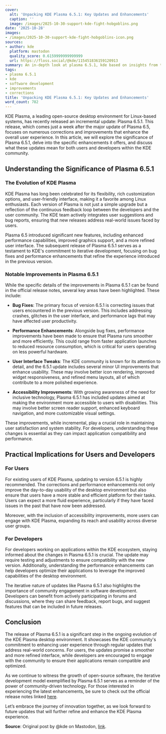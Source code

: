 ```yaml
---
cover:
  alt: 'Unpacking KDE Plasma 6.5.1: Key Updates and Enhancements'
  caption: ''
  image: /images/2025-10-30-support-kde-fight-hobgoblins.png
date: '2025-10-28'
images:
- /images/2025-10-30-support-kde-fight-hobgoblins-icon.png
sources:
- author: kde
  platform: mastodon
  quality_score: 0.6159999999999999
  url: https://floss.social/@kde/115451836159120913
summary: An in-depth look at plasma 6.5.1, kde based on insights from the tech community.
tags:
- plasma 6.5.1
- kde
- software development
- improvements
- corrections
title: 'Unpacking KDE Plasma 6.5.1: Key Updates and Enhancements'
word_count: 782
---
```


KDE Plasma, a leading open-source desktop environment for Linux-based systems, has recently released an incremental update: Plasma 6.5.1. This release, which comes just a week after the major update of Plasma 6.5, focuses on numerous corrections and improvements that enhance the overall user experience. In this article, we will explore the significance of Plasma 6.5.1, delve into the specific enhancements it offers, and discuss what these updates mean for both users and developers within the KDE community.

## Understanding the Significance of Plasma 6.5.1

### The Evolution of KDE Plasma

KDE Plasma has long been celebrated for its flexibility, rich customization options, and user-friendly interface, making it a favorite among Linux enthusiasts. Each version of Plasma is not just a simple upgrade but a reflection of the continuous feedback loop between the developers and the user community. The KDE team actively integrates user suggestions and bug reports, ensuring that new releases address real-world issues faced by users.

Plasma 6.5 introduced significant new features, including enhanced performance capabilities, improved graphics support, and a more refined user interface. The subsequent release of Plasma 6.5.1 serves as a testament to KDE's commitment to iterative development, focusing on bug fixes and performance enhancements that refine the experience introduced in the previous version.

### Notable Improvements in Plasma 6.5.1

While the specific details of the improvements in Plasma 6.5.1 can be found in the official release notes, several key areas have been highlighted. These include:

- **Bug Fixes**: The primary focus of version 6.5.1 is correcting issues that users encountered in the previous version. This includes addressing crashes, glitches in the user interface, and performance lags that may have affected user productivity.

- **Performance Enhancements**: Alongside bug fixes, performance improvements have been made to ensure that Plasma runs smoother and more efficiently. This could range from faster application launches to reduced resource consumption, which is critical for users operating on less powerful hardware.

- **User Interface Tweaks**: The KDE community is known for its attention to detail, and the 6.5.1 update includes several minor UI improvements that enhance usability. These may involve better icon rendering, improved widget responsiveness, and refined menu layouts, all of which contribute to a more polished experience.

- **Accessibility Improvements**: With growing awareness of the need for inclusive technology, Plasma 6.5.1 has included updates aimed at making the environment more accessible to users with disabilities. This may involve better screen reader support, enhanced keyboard navigation, and more customizable visual settings.

These improvements, while incremental, play a crucial role in maintaining user satisfaction and system stability. For developers, understanding these changes is essential as they can impact application compatibility and performance.

## Practical Implications for Users and Developers

### For Users

For existing users of KDE Plasma, updating to version 6.5.1 is highly recommended. The corrections and performance enhancements not only improve the day-to-day usability of the desktop environment but also ensure that users have a more stable and efficient platform for their tasks. Users can expect a more fluid experience, particularly if they have faced issues in the past that have now been addressed.

Moreover, with the inclusion of accessibility improvements, more users can engage with KDE Plasma, expanding its reach and usability across diverse user groups.

### For Developers

For developers working on applications within the KDE ecosystem, staying informed about the changes in Plasma 6.5.1 is crucial. The update may require testing and adjustments to ensure compatibility with the new version. Additionally, understanding the performance enhancements can help developers optimize their applications to leverage the improved capabilities of the desktop environment.

The iterative nature of updates like Plasma 6.5.1 also highlights the importance of community engagement in software development. Developers can benefit from actively participating in forums and discussions, where they can share feedback, report bugs, and suggest features that can be included in future releases.

## Conclusion

The release of Plasma 6.5.1 is a significant step in the ongoing evolution of the KDE Plasma desktop environment. It showcases the KDE community's commitment to enhancing user experience through regular updates that address real-world concerns. For users, the updates promise a smoother and more refined interface, while developers are encouraged to engage with the community to ensure their applications remain compatible and optimized.

As we continue to witness the growth of open-source software, the iterative development model exemplified by Plasma 6.5.1 serves as a reminder of the power of community-driven technology. For those interested in experiencing the latest enhancements, be sure to check out the official release notes linked [here](https://kde.org/announcements/plasma/6/6.5.1/).

Let’s embrace the journey of innovation together, as we look forward to future updates that will further refine and enhance the KDE Plasma experience.

**Source**: Original post by @kde on Mastodon, [link](https://floss.social/@kde/115451836159120913).